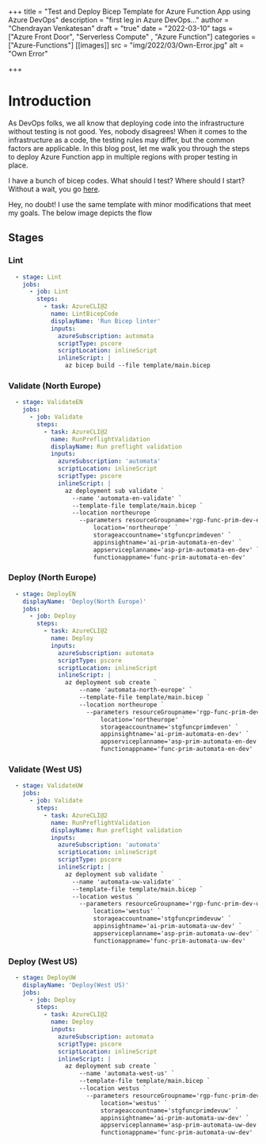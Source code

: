 +++
title = "Test and Deploy Bicep Template for Azure Function App using Azure DevOps"
description = "first leg in Azure DevOps..."
author = "Chendrayan Venkatesan"
draft = "true"
date = "2022-03-10"
tags = ["Azure Front Door", "Serverless Compute" , "Azure Function"]
categories = ["Azure-Functions"]
[[images]]
  src = "img/2022/03/Own-Error.jpg"
  alt = "Own Error"

+++

# Introduction

As DevOps folks, we all know that deploying code into the infrastructure without testing is not good. Yes, nobody disagrees! When it comes to the infrastructure as a code, the testing rules may differ, but the common factors are applicable. In this blog post, let me walk you through the steps to deploy Azure Function app in multiple regions with proper testing in place. 

I have a bunch of bicep codes. What should I test? Where should I start? Without a wait, you go [here](https://docs.microsoft.com/en-us/learn/modules/test-bicep-code-using-azure-pipelines/). 

Hey, no doubt! I use the same template with minor modifications that meet my goals. The below image depicts the flow 



## Stages

### Lint 

```YAML
  - stage: Lint
    jobs:
      - job: Lint
        steps:
          - task: AzureCLI@2
            name: LintBicepCode
            displayName: 'Run Bicep linter'  
            inputs:
              azureSubscription: automata
              scriptType: pscore
              scriptLocation: inlineScript
              inlineScript: |
                az bicep build --file template/main.bicep
```

### Validate (North Europe)

```YAML
  - stage: ValidateEN
    jobs:
      - job: Validate
        steps:
          - task: AzureCLI@2
            name: RunPreflightValidation
            displayName: Run preflight validation
            inputs:
              azureSubscription: 'automata'
              scriptLocation: inlineScript
              scriptType: pscore
              inlineScript: |
                az deployment sub validate `
                  --name 'automata-en-validate' `
                  --template-file template/main.bicep `
                  --location northeurope `
                    --parameters resourceGroupname='rgp-func-prim-dev-en' `
                        location='northeurope' `
                        storageaccountname='stgfuncprimdeven' `
                        appinsightname='ai-prim-automata-en-dev' `
                        appserviceplanname='asp-prim-automata-en-dev' `
                        functionappname='func-prim-automata-en-dev'
```

### Deploy (North Europe)

```YAML
  - stage: DeployEN
    displayName: 'Deploy(North Europe)'
    jobs:
      - job: Deploy
        steps:
          - task: AzureCLI@2
            name: Deploy
            inputs:
              azureSubscription: automata
              scriptType: pscore
              scriptLocation: inlineScript
              inlineScript: |
                az deployment sub create `
                    --name 'automata-north-europe' `
                    --template-file template/main.bicep `
                    --location northeurope `
                      --parameters resourceGroupname='rgp-func-prim-dev-en' `
                          location='northeurope' `
                          storageaccountname='stgfuncprimdeven' `
                          appinsightname='ai-prim-automata-en-dev' `
                          appserviceplanname='asp-prim-automata-en-dev' `
                          functionappname='func-prim-automata-en-dev'
```

### Validate (West US)

```YAML
  - stage: ValidateUW
    jobs:
      - job: Validate
        steps:
          - task: AzureCLI@2
            name: RunPreflightValidation
            displayName: Run preflight validation
            inputs:
              azureSubscription: 'automata'
              scriptLocation: inlineScript
              scriptType: pscore
              inlineScript: |
                az deployment sub validate `
                  --name 'automata-uw-validate' `
                  --template-file template/main.bicep `
                  --location westus `
                    --parameters resourceGroupname='rgp-func-prim-dev-uw' `
                        location='westus' `
                        storageaccountname='stgfuncprimdevuw' `
                        appinsightname='ai-prim-automata-uw-dev' `
                        appserviceplanname='asp-prim-automata-uw-dev' `
                        functionappname='func-prim-automata-uw-dev'
```

### Deploy (West US)

```YAML
  - stage: DeployUW
    displayName: 'Deploy(West US)'
    jobs:
      - job: Deploy
        steps:
          - task: AzureCLI@2
            name: Deploy
            inputs:
              azureSubscription: automata
              scriptType: pscore
              scriptLocation: inlineScript
              inlineScript: |
                az deployment sub create `
                    --name 'automata-west-us' `
                    --template-file template/main.bicep `
                    --location westus `
                      --parameters resourceGroupname='rgp-func-prim-dev-uw' `
                          location='westus' `
                          storageaccountname='stgfuncprimdevuw' `
                          appinsightname='ai-prim-automata-uw-dev' `
                          appserviceplanname='asp-prim-automata-uw-dev' `
                          functionappname='func-prim-automata-uw-dev'
```